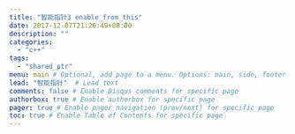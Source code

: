```yaml
---
title: "智能指针3 enable_from_this"
date: 2017-12-07T21:26:49+08:00
description: ""
categories:
  - "c++"
tags:
  - "shared_ptr"
menu: main # Optional, add page to a menu. Options: main, side, footer
lead: "智能指针"  # Lead text
comments: false # Enable Disqus comments for specific page
authorbox: true # Enable authorbox for specific page
pager: true # Enable pager navigation (prev/next) for specific page
toc: true # Enable Table of Contents for specific page
---
```



